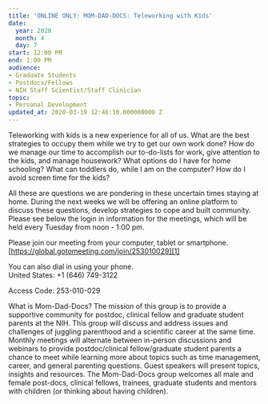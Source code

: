 ```yaml
---
title: 'ONLINE ONLY: MOM-DAD-DOCS: Teleworking with Kids'
date:
  year: 2020
  month: 4
  day: 7
start: 12:00 PM
end: 1:00 PM
audience:
- Graduate Students
- Postdocs/Fellows
- NIH Staff Scientist/Staff Clinician
topic:
- Personal Development
updated_at: 2020-03-19 12:46:10.000000000 Z
---
```

Teleworking with kids is a new experience for all of us. What are the
best strategies to occupy them while we try to get our own work done?
How do we manage our time to accomplish our to-do-lists for work, give
attention to the kids, and manage housework? What options do I have for
home schooling? What can toddlers do, while I am on the computer? How do
I avoid screen time for the kids?

All these are questions we are pondering in these uncertain times
staying at home. During the next weeks we will be offering an online
platform to discuss these questions, develop strategies to cope and
built community. Please see below the login in information for the
meetings, which will be held every Tuesday from noon - 1:00 pm.

Please join our meeting from your computer, tablet or smartphone.  
[https://global.gotomeeting.com/join/253010029][1]

You can also dial in using your phone.  
United States: +1 (646) 749-3122

Access Code: 253-010-029

What is Mom-Dad-Docs? The mission of this group is to provide a
supportive community for postdoc, clinical fellow and graduate student
parents at the NIH. This group will discuss and address issues and
challenges of juggling parenthood and a scientific career at the same
time. Monthly meetings will alternate between in-person discussions and
webinars to provide postdoc/clinical fellow/graduate student parents a
chance to meet while learning more about topics such as time management,
career, and general parenting questions. Guest speakers will present
topics, insights and resources. The Mom-Dad-Docs group welcomes all male
and female post-docs, clinical fellows, trainees, graduate students and
mentors with children (or thinking about having children). 



[1]: https://global.gotomeeting.com/join/253010029
